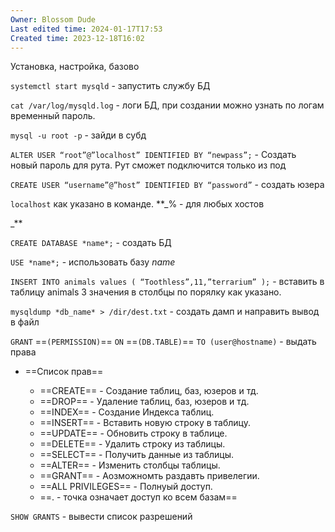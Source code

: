 ```yaml
---
Owner: Blossom Dude
Last edited time: 2024-01-17T17:53
Created time: 2023-12-18T16:02
---
```

Установка, настройка, базово

`systemctl start mysqld` - запустить службу БД

`cat /var/log/mysqld.log` - логи БД, при создании можно узнать по логам временный пароль.

`mysql -u root -p` - зайди в субд

`ALTER USER “root”@”localhost” IDENTIFIED BY “newpass”;` - Создать новый пароль для рута. Рут сможет подключится только из под

`CREATE USER “username”@”host” IDENTIFIED BY “password”` - создать юзера

`localhost` как указано в команде. **_% - для любых хостов  
  
_**

`CREATE DATABASE *name*;` - создать БД

`USE *name*;` - использовать базу *name*

`INSERT INTO animals values ( “Toothless”,11,”terrarium” );` - вставить в таблицу animals 3 значения в столбцы по порялку как указано.

`mysqldump *db_name* > /dir/dest.txt` - создать дамп и направить вывод в файл

`GRANT` ==`(PERMISSION)`== `ON` ==`(DB.TABLE)`== `TO (user@hostname)` - выдать права

- ==Список прав==
    
    - ==CREATE== - Создание таблиц, баз, юзеров и тд.
    - ==DROP== - Удаление таблиц, баз, юзеров и тд.
    - ==INDEX== - Создание Индекса таблиц.
    - ==INSERT== - Вставить новую строку в таблицу.
    - ==UPDATE== - Обновить строку в таблице.
    - ==DELETE== - Удалить строку из таблицы.
    - ==SELECT== - Получить данные из таблицы.
    - ==ALTER== - Изменить столбцы таблицы.
    - ==GRANT== - Аозможномть раздавть привелегии.
    - ==ALL PRIVILEGES== - Полнуый доступ.
    - ==. - точка означает доступ ко всем базам==
    
      
    

`SHOW GRANTS` - вывести список разрешений